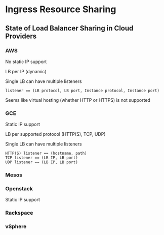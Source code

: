 # Ingress Resource Sharing

## State of Load Balancer Sharing in Cloud Providers

### AWS

No static IP support

LB per IP (dynamic)

Single LB can have multiple listeners

    listener == (LB protocol, LB port, Instance protocol, Instance port)

Seems like virtual hosting (whether HTTP or HTTPS) is not supported

### GCE

Static IP support

LB per supported protocol (HTTP(S), TCP, UDP)

Single LB can have multiple listeners

    HTTP(S) listener == (hostname, path)
    TCP listener == (LB IP, LB port)
    UDP listener == (LB IP, LB port)

### Mesos

### Openstack

Static IP support

### Rackspace

### vSphere
